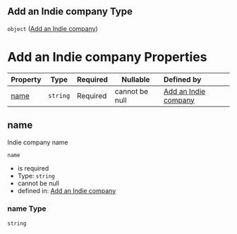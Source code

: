## Add an Indie company Type

`object` ([Add an Indie company](add-indie.md))

# Add an Indie company Properties

| Property      | Type     | Required | Nullable       | Defined by                                                                                                                  |
| :------------ | -------- | -------- | -------------- | :-------------------------------------------------------------------------------------------------------------------------- |
| [name](#name) | `string` | Required | cannot be null | [Add an Indie company](add-indie-properties-name.md "http&#x3A;//www.city-game-studio.com/add.indie.json#/properties/name") |

## name

Indie company name


`name`

-   is required
-   Type: `string`
-   cannot be null
-   defined in: [Add an Indie company](add-indie-properties-name.md "http&#x3A;//www.city-game-studio.com/add.indie.json#/properties/name")

### name Type

`string`
